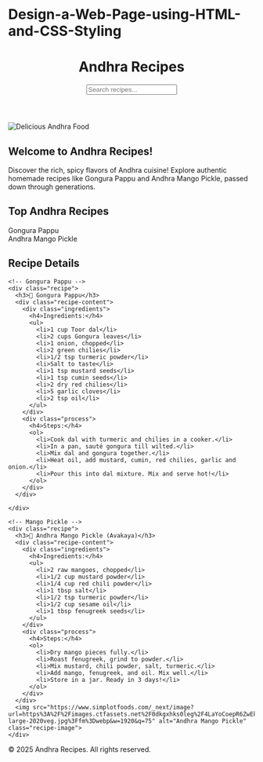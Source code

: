 # Design-a-Web-Page-using-HTML-and-CSS-Styling
<!DOCTYPE html>
<html lang="en">
<head>
  <meta charset="UTF-8" />
  <meta name="viewport" content="width=device-width, initial-scale=1.0" />
  <title>Recipe Sharing Website</title>
  <link rel="stylesheet" href="style.css" />
</head>
<body>

  <!-- Header -->
  <header class="header">
    <h1>Andhra Recipes</h1>
    <input type="text" class="search-box" placeholder="Search recipes...">
  </header>

  <!-- Banner -->
  <section class="banner">
    <img src="https://cdn.britannica.com/17/196817-159-9E487F15/vegetables.jpg
    " alt="Delicious Andhra Food">
  </section>

  <!-- Welcome Section -->
  <section class="welcome">
    <h2>Welcome to Andhra Recipes!</h2>
    <p>
      Discover the rich, spicy flavors of Andhra cuisine! Explore authentic homemade recipes like Gongura Pappu and Andhra Mango Pickle, passed down through generations.
    </p>
  </section>

  <!-- Image Gallery -->
  <section class="gallery">
    <h2>Top Andhra Recipes</h2>
    <div class="gallery-container">
      <div class="gallery-item" style="background-image: url(https://cookingfromheart.com/wp-content/uploads/2015/09/CH_DSC_0243_7-1-500x500.jpg);">
        <div class="caption">Gongura Pappu</div>
      </div>
      <div class="gallery-item" style="background-image: url(https://binjalsvegkitchen.com/wp-content/uploads/2024/04/Instant-Mango-Pickle-H1.jpg);">
        <div class="caption">Andhra Mango Pickle</div>
      </div>
    </div>
  </section>

  <!-- Recipe Details -->
  <section class="recipe-details">
    <h2>Recipe Details</h2>

    <!-- Gongura Pappu -->
    <div class="recipe">
      <h3>🥬 Gongura Pappu</h3>
      <div class="recipe-content">
        <div class="ingredients">
          <h4>Ingredients:</h4>
          <ul>
            <li>1 cup Toor dal</li>
            <li>2 cups Gongura leaves</li>
            <li>1 onion, chopped</li>
            <li>2 green chilies</li>
            <li>1/2 tsp turmeric powder</li>
            <li>Salt to taste</li>
            <li>1 tsp mustard seeds</li>
            <li>1 tsp cumin seeds</li>
            <li>2 dry red chilies</li>
            <li>5 garlic cloves</li>
            <li>2 tsp oil</li>
          </ul>
        </div>
        <div class="process">
          <h4>Steps:</h4>
          <ol>
            <li>Cook dal with turmeric and chilies in a cooker.</li>
            <li>In a pan, sauté gongura till wilted.</li>
            <li>Mix dal and gongura together.</li>
            <li>Heat oil, add mustard, cumin, red chilies, garlic and onion.</li>
            <li>Pour this into dal mixture. Mix and serve hot!</li>
          </ol>
        </div>
      </div>
      
    </div>

    <!-- Mango Pickle -->
    <div class="recipe">
      <h3>🥭 Andhra Mango Pickle (Avakaya)</h3>
      <div class="recipe-content">
        <div class="ingredients">
          <h4>Ingredients:</h4>
          <ul>
            <li>2 raw mangoes, chopped</li>
            <li>1/2 cup mustard powder</li>
            <li>1/4 cup red chili powder</li>
            <li>1 tbsp salt</li>
            <li>1/2 tsp turmeric powder</li>
            <li>1/2 cup sesame oil</li>
            <li>1 tbsp fenugreek seeds</li>
          </ul>
        </div>
        <div class="process">
          <h4>Steps:</h4>
          <ol>
            <li>Dry mango pieces fully.</li>
            <li>Roast fenugreek, grind to powder.</li>
            <li>Mix mustard, chili powder, salt, turmeric.</li>
            <li>Add mango, fenugreek, and oil. Mix well.</li>
            <li>Store in a jar. Ready in 3 days!</li>
          </ol>
        </div>
      </div>
      <img src="https://www.simplotfoods.com/_next/image?url=https%3A%2F%2Fimages.ctfassets.net%2F0dkgxhks0leg%2F4LaYoCoepR6ZwEkAmQFh2F%2Fe82fa8e3c87f0e4cdb3e914b3e766fa0%2Fblog-large-2020veg.jpg%3Ffm%3Dwebp&w=1920&q=75" alt="Andhra Mango Pickle" class="recipe-image">
    </div>
  </section>

  <!-- Footer -->
  <footer>
    <p>&copy; 2025 Andhra Recipes. All rights reserved.</p>
  </footer>

</body>
</html>


